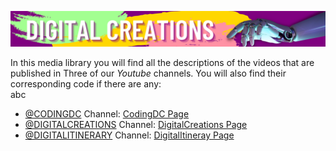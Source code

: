 ![](images/DIGITAL.png?raw=true)

In this media library you will find all the descriptions of the videos that are published in Three of our *Youtube* channels. You will also find their corresponding code if there are any: <br>
abc
- [@CODINGDC](https://www.youtube.com/channel/UCyouN2On4khB5is1RcrR8Hw) Channel: [CodingDC Page](YT1/yt1Page.md)
- [@DIGITALCREATIONS](https://www.youtube.com/channel/UCw2zUthPykuMRuOmMMHtDcw) Channel: [DigitalCreations Page](YT3/yt3Page.md)
- [@DIGITALITINERARY](https://www.youtube.com/channel/UCaVlIJeyapwQpjOoFMZJZZg) Channel: [DigitalItineray Page](YT2/yt2Page.md)


